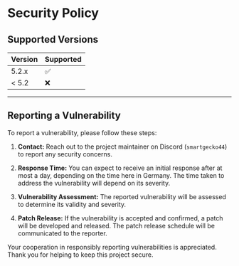 # Security Policy

## Supported Versions

| Version | Supported          |
|---------|--------------------|
| 5.2.x   | :white_check_mark: |
| < 5.2   | :x:                |
___
## Reporting a Vulnerability

To report a vulnerability, please follow these steps:

1. **Contact:** Reach out to the project maintainer on Discord (`smartgecko44`) to report any security concerns.

2. **Response Time:** You can expect to receive an initial response after at most a day, depending on the time here in Germany. The time taken to address the vulnerability will depend on its severity.

3. **Vulnerability Assessment:** The reported vulnerability will be assessed to determine its validity and severity.

4. **Patch Release:** If the vulnerability is accepted and confirmed, a patch will be developed and released. The patch release schedule will be communicated to the reporter.

Your cooperation in responsibly reporting vulnerabilities is appreciated. Thank you for helping to keep this project secure.
